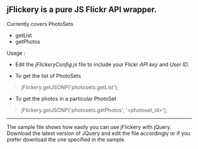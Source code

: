 jFlickery is a pure JS Flickr API wrapper.
---------------------------------------------------------
Currently covers
PhotoSets
 - getList
 - getPhotos

Usage :

- Edit the _jFlickeryConfig.js_ file to include your Flickr _API key_ and _User ID_.

- To get the list of PhotoSets

>jFlickery.getJSONP('photosets.getList');
  

- To get the photos in a particular PhotoSet

>jFlickery.getJSONP('photosets.getPhotos', '\<photoset_id\>');

----------------------------------------------------------

The sample file shows how easily you can use jFlickery with jQuery.
Download the latest version of JQuery and edit the file accordingly or if you prefer download the one specified in the sample.

